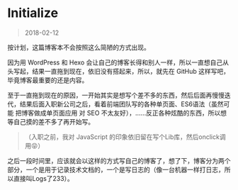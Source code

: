 # Initialize
> 2018-02-12

按计划，这篇博客本不会按照这么简陋的方式出现。

因为用 WordPress 和 Hexo 会让自己的博客长得和别人一样，所以一直想自己从头写起，结果一直拖到现在，依旧没有搭起来，所以，就先在 GitHub 这样写吧，毕竟博客最重要的还是内容。

至于一直拖到现在的原因，一开始其实是想写个差不多的东西，然后后面再慢慢迭代，结果后面入职新公司之后，看着前端团队写的各种单页面、ES6语法（虽然可能 把博客做成单页面应用 对 SEO 不太友好），……反正各种炫酷的东西，所以想等自己摸的差不多了再开始写。
>（入职之前，我对 JavaScript 的印象依旧留在写个Lib库，然后onclick调用:stuck_out_tongue_closed_eyes:）

之后一段时间里，应该就会以这样的方式写自己的博客了，想了下，博客分为两个部分，一个是用于记录技术文档的，一个是写日志的（像一台机器一样打日志，所以直接叫Logs了233）。
